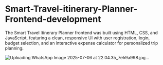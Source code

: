 # Smart-Travel-itinerary-Planner-Frontend-development
The Smart Travel Itinerary Planner frontend was built using HTML, CSS, and JavaScript, featuring a clean, responsive UI with user registration, login, budget selection, and an interactive expense calculator for personalized trip planning.

![Uploading WhatsApp Image 2025-07-06 at 22.04.35_7e59a998.jpg…]()






